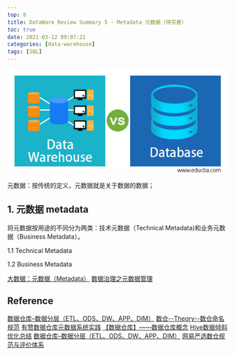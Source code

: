 ```yaml
---
top: 8
title: DataWare Review Summary 5 - Metadata 元数据（待完善）
toc: true
date: 2021-03-12 09:07:21
categories: [data-warehouse]
tags: [SQL]
---
```


<img src="/images/dataware/sm-data-warehouse-logo-1.jpg" width="580" alt="" />

<!-- more -->

元数据：按传统的定义，元数据就是关于数据的数据；

## 1. 元数据 metadata

将元数据按用途的不同分为两类：技术元数据（Technical Metadata)和业务元数据（Business Metadata）。

1.1 Technical Metadata

1.2 Business Metadata

[大数据：元数据（Metadata）](https://www.cnblogs.com/volcao/p/13636557.html)
[数据治理之元数据管理](https://my.oschina.net/u/4631230/blog/4538578)
 


## Reference

[数据仓库–数据分层（ETL、ODS、DW、APP、DIM）](https://www.codenong.com/cs107025192/)
[数仓--Theory--数仓命名规范](https://www.jianshu.com/p/10de9f7de648)
[有赞数据仓库元数据系统实践](https://tech.youzan.com/youzan-metadata/)
[【数据仓库】——数据仓库概念](https://www.cnblogs.com/jiangbei/p/8483591.html)
[Hive数据倾斜优化总结](https://monkeyip.github.io/2019/04/25/Hive%E6%95%B0%E6%8D%AE%E5%80%BE%E6%96%9C%E4%BC%98%E5%8C%96%E6%80%BB%E7%BB%93/)
[数据仓库–数据分层（ETL、ODS、DW、APP、DIM）](https://www.codenong.com/cs107025192/)
[网易严选数仓规范与评价体系](https://mp.weixin.qq.com/s/D_mqw4UO8H-ckE5ytfnglg)